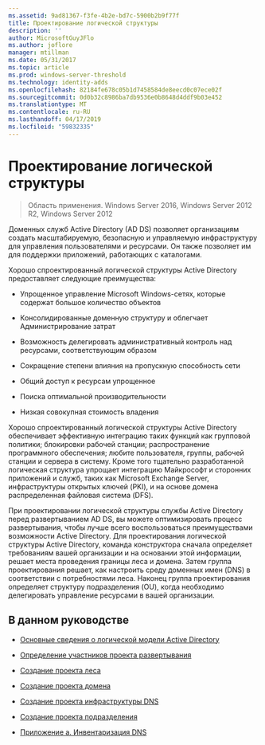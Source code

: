 ```yaml
---
ms.assetid: 9ad81367-f3fe-4b2e-bd7c-5900b2b9f77f
title: Проектирование логической структуры
description: ''
author: MicrosoftGuyJFlo
ms.author: joflore
manager: mtillman
ms.date: 05/31/2017
ms.topic: article
ms.prod: windows-server-threshold
ms.technology: identity-adds
ms.openlocfilehash: 82184fe678c05b1d7458584de8eecd0c07ece02f
ms.sourcegitcommit: 0d0b32c8986ba7db9536e0b8648d4ddf9b03e452
ms.translationtype: MT
ms.contentlocale: ru-RU
ms.lasthandoff: 04/17/2019
ms.locfileid: "59832335"
---
```

# <a name="designing-the-logical-structure"></a>Проектирование логической структуры

>Область применения. Windows Server 2016, Windows Server 2012 R2, Windows Server 2012

Доменных служб Active Directory (AD DS) позволяет организациям создать масштабируемую, безопасную и управляемую инфраструктуру для управления пользователями и ресурсами. Он также позволяет им для поддержки приложений, работающих с каталогами.  
  
Хорошо спроектированный логической структуры Active Directory предоставляет следующие преимущества:  
  
-   Упрощенное управление Microsoft Windows-сетях, которые содержат большое количество объектов  
  
-   Консолидированные доменную структуру и облегчает Администрирование затрат  
  
-   Возможность делегировать административный контроль над ресурсами, соответствующим образом  
  
-   Сокращение степени влияния на пропускную способность сети  
  
-   Общий доступ к ресурсам упрощенное  
  
-   Поиска оптимальной производительности  
  
-   Низкая совокупная стоимость владения  
  
Хорошо спроектированный логической структуры Active Directory обеспечивает эффективную интеграцию таких функций как групповой политики; блокировки рабочей станции; распространение программного обеспечения; любите пользователя, группы, рабочей станции и сервера в систему. Кроме того тщательно разработанной логическая структура упрощает интеграцию Майкрософт и сторонних приложений и служб, таких как Microsoft Exchange Server, инфраструктуры открытых ключей (PKI), и на основе домена распределенная файловая система (DFS).  
  
При проектировании логической структуры службы Active Directory перед развертыванием AD DS, вы можете оптимизировать процесс развертывания, чтобы лучше всего воспользоваться преимуществами возможности Active Directory. Для проектирования логической структуры Active Directory, команда конструктора сначала определяет требованиям вашей организации и на основании этой информации, решает места проведения границы леса и домена. Затем группа проектирования решает, как настроить среду доменных имен (DNS) в соответствии с потребностями леса. Наконец группа проектирования определяет структуру подразделения (OU), когда необходимо делегировать управление ресурсами в вашей организации.  
  
## <a name="in-this-guide"></a>В данном руководстве  
  
-   [Основные сведения о логической модели Active Directory](../../ad-ds/plan/Understanding-the-Active-Directory-Logical-Model.md)  
  
-   [Определение участников проекта развертывания](../../ad-ds/plan/Identifying-the-Deployment-Project-Participants.md)  
  
-   [Создание проекта леса](../../ad-ds/plan/Creating-a-Forest-Design.md)  
  
-   [Создание проекта домена](../../ad-ds/plan/Creating-a-Domain-Design.md)  
  
-   [Создание проекта инфраструктуры DNS](../../ad-ds/plan/Creating-a-DNS-Infrastructure-Design.md)  
  
-   [Создание проекта подразделения](../../ad-ds/plan/Creating-an-Organizational-Unit-Design.md)  
  
-   [Приложение а. Инвентаризация DNS](../../ad-ds/plan/Appendix-A--DNS-Inventory.md)  
  


